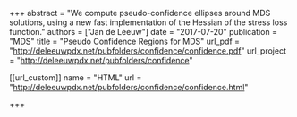 +++
abstract = "We compute pseudo-confidence ellipses around MDS solutions, using a new fast implementation of the Hessian of the stress loss function."
authors = ["Jan de Leeuw"]
date = "2017-07-20"
publication = "MDS"
title = "Pseudo Confidence Regions for MDS"
url_pdf = "http://deleeuwpdx.net/pubfolders/confidence/confidence.pdf"
url_project = "http://deleeuwpdx.net/pubfolders/confidence"


[[url_custom]]
name = "HTML"
url = "http://deleeuwpdx.net/pubfolders/confidence/confidence.html"

+++

